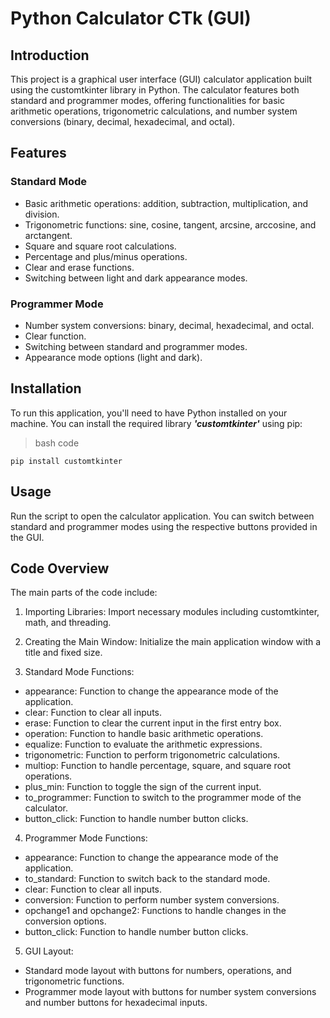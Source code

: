 # Python Calculator CTk (GUI)
## Introduction
This project is a graphical user interface (GUI) calculator application built using the customtkinter library in Python. The calculator features both standard and programmer modes, offering functionalities for basic arithmetic operations, trigonometric calculations, and number system conversions (binary, decimal, hexadecimal, and octal).

## Features
### Standard Mode
* Basic arithmetic operations: addition, subtraction, multiplication, and division.
* Trigonometric functions: sine, cosine, tangent, arcsine, arccosine, and arctangent.
* Square and square root calculations.
* Percentage and plus/minus operations.
* Clear and erase functions.
* Switching between light and dark appearance modes.
### Programmer Mode
* Number system conversions: binary, decimal, hexadecimal, and octal.
* Clear function.
* Switching between standard and programmer modes.
* Appearance mode options (light and dark).
## Installation
To run this application, you'll need to have Python installed on your machine. You can install the required library ***'customtkinter'*** using pip:

> bash code
```
pip install customtkinter
```
## Usage
Run the script to open the calculator application. You can switch between standard and programmer modes using the respective buttons provided in the GUI.

## Code Overview
The main parts of the code include:

1. Importing Libraries: Import necessary modules including customtkinter, math, and threading.

2. Creating the Main Window: Initialize the main application window with a title and fixed size.

3. Standard Mode Functions:

* appearance: Function to change the appearance mode of the application.
* clear: Function to clear all inputs.
* erase: Function to clear the current input in the first entry box.
* operation: Function to handle basic arithmetic operations.
* equalize: Function to evaluate the arithmetic expressions.
* trigonometric: Function to perform trigonometric calculations.
* multiop: Function to handle percentage, square, and square root operations.
* plus_min: Function to toggle the sign of the current input.
* to_programmer: Function to switch to the programmer mode of the calculator.
* button_click: Function to handle number button clicks.
4. Programmer Mode Functions:

* appearance: Function to change the appearance mode of the application.
* to_standard: Function to switch back to the standard mode.
* clear: Function to clear all inputs.
* conversion: Function to perform number system conversions.
* opchange1 and opchange2: Functions to handle changes in the conversion options.
* button_click: Function to handle number button clicks.
5. GUI Layout:

* Standard mode layout with buttons for numbers, operations, and trigonometric functions.
* Programmer mode layout with buttons for number system conversions and number buttons for hexadecimal inputs.
